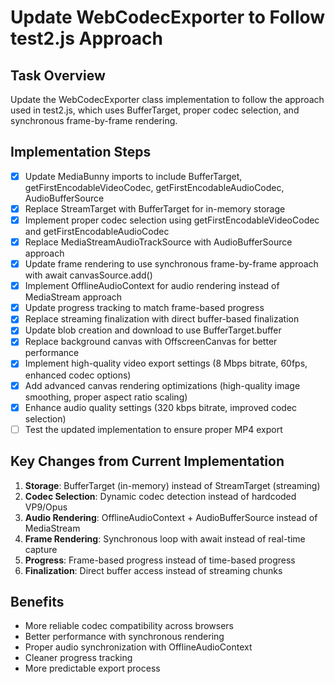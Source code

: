 # Update WebCodecExporter to Follow test2.js Approach

## Task Overview
Update the WebCodecExporter class implementation to follow the approach used in test2.js, which uses BufferTarget, proper codec selection, and synchronous frame-by-frame rendering.

## Implementation Steps

- [x] Update MediaBunny imports to include BufferTarget, getFirstEncodableVideoCodec, getFirstEncodableAudioCodec, AudioBufferSource
- [x] Replace StreamTarget with BufferTarget for in-memory storage
- [x] Implement proper codec selection using getFirstEncodableVideoCodec and getFirstEncodableAudioCodec
- [x] Replace MediaStreamAudioTrackSource with AudioBufferSource approach
- [x] Update frame rendering to use synchronous frame-by-frame approach with await canvasSource.add()
- [x] Implement OfflineAudioContext for audio rendering instead of MediaStream approach
- [x] Update progress tracking to match frame-based progress
- [x] Replace streaming finalization with direct buffer-based finalization
- [x] Update blob creation and download to use BufferTarget.buffer
- [x] Replace background canvas with OffscreenCanvas for better performance
- [x] Implement high-quality video export settings (8 Mbps bitrate, 60fps, enhanced codec options)
- [x] Add advanced canvas rendering optimizations (high-quality image smoothing, proper aspect ratio scaling)
- [x] Enhance audio quality settings (320 kbps bitrate, improved codec selection)
- [ ] Test the updated implementation to ensure proper MP4 export

## Key Changes from Current Implementation
1. **Storage**: BufferTarget (in-memory) instead of StreamTarget (streaming)
2. **Codec Selection**: Dynamic codec detection instead of hardcoded VP9/Opus
3. **Audio Rendering**: OfflineAudioContext + AudioBufferSource instead of MediaStream
4. **Frame Rendering**: Synchronous loop with await instead of real-time capture
5. **Progress**: Frame-based progress instead of time-based progress
6. **Finalization**: Direct buffer access instead of streaming chunks

## Benefits
- More reliable codec compatibility across browsers
- Better performance with synchronous rendering
- Proper audio synchronization with OfflineAudioContext
- Cleaner progress tracking
- More predictable export process

